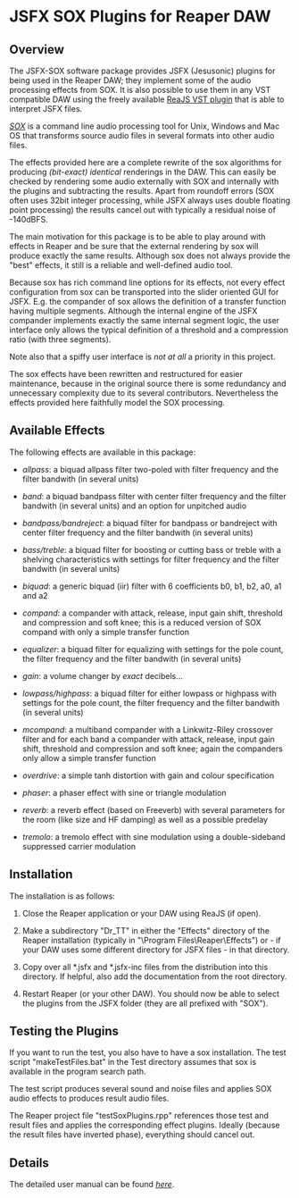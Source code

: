 JSFX SOX Plugins for Reaper DAW
===============================

Overview
--------

The JSFX-SOX software package provides JSFX (Jesusonic)
plugins for being used in the Reaper DAW; they implement
some of the audio processing effects from SOX.  It is also
possible to use them in any VST compatible DAW using the
freely available [ReaJS VST plugin][] that is able to
interpret JSFX files.

*[SOX][]* is a command line audio processing tool for Unix,
Windows and Mac OS that transforms source audio files in
several formats into other audio files.

The effects provided here are a complete rewrite of the sox
algorithms for producing *(bit-exact) identical* renderings
in the DAW.  This can easily be checked by rendering some
audio externally with SOX and internally with the plugins
and subtracting the results.  Apart from roundoff errors
(SOX often uses 32bit integer processing, while JSFX always
uses double floating point processing) the results cancel
out with typically a residual noise of -140dBFS.

The main motivation for this package is to be able to play
around with effects in Reaper and be sure that the external
rendering by sox will produce exactly the same results.
Although sox does not always provide the "best" effects, it
still is a reliable and well-defined audio tool.

Because sox has rich command line options for its effects,
not every effect configuration from sox can be transported
into the slider oriented GUI for JSFX.  E.g. the compander
of sox allows the definition of a transfer function having
multiple segments.  Although the internal engine of the JSFX
compander implements exactly the same internal segment
logic, the user interface only allows the typical definition
of a threshold and a compression ratio (with three
segments).

Note also that a spiffy user interface is *not at all* a
priority in this project.  

The sox effects have been rewritten and restructured for
easier maintenance, because in the original source there is
some redundancy and unnecessary complexity due to its
several contributors.  Nevertheless the effects provided
here faithfully model the SOX processing.

Available Effects
-----------------

The following effects are available in this package:

  - *allpass*: a biquad allpass filter two-poled with filter
        frequency and the filter bandwith (in several units)

  - *band*: a biquad bandpass filter with center filter
        frequency and the filter bandwith (in several units)
        and an option for unpitched audio

  - *bandpass/bandreject*: a biquad filter for bandpass or
        bandreject with center filter frequency and the
        filter bandwith (in several units)

  - *bass/treble*: a biquad filter for boosting or cutting
        bass or treble with a shelving characteristics with
        settings for filter frequency and the filter
        bandwith (in several units)

  - *biquad*: a generic biquad (iir) filter with 6 coefficients
        b0, b1, b2, a0, a1 and a2

  - *compand*: a compander with attack, release, input gain
        shift, threshold and compression and soft knee; this
        is a reduced version of SOX compand with only a
        simple transfer function

  - *equalizer*: a biquad filter for equalizing with
        settings for the pole count, the filter frequency
        and the filter bandwith (in several units)

  - *gain*: a volume changer by _exact_ decibels...

  - *lowpass/highpass*: a biquad filter for either lowpass
        or highpass with settings for the pole count, the
        filter frequency and the filter bandwith (in several
        units)

  - *mcompand*: a multiband compander with a Linkwitz-Riley
        crossover filter and for each band a compander with
        attack, release, input gain shift, threshold and
        compression and soft knee; again the companders only
        allow a simple transfer function

  - *overdrive*: a simple tanh distortion with gain and
        colour specification

  - *phaser*: a phaser effect with sine or triangle modulation

  - *reverb*: a reverb effect (based on Freeverb) with
        several parameters for the room (like size and HF
        damping) as well as a possible predelay

  - *tremolo*: a tremolo effect with sine modulation using a
        double-sideband suppressed carrier modulation

Installation
-----------------

The installation is as follows:

   1. Close the Reaper application or your DAW using ReaJS
      (if open).

   2. Make a subdirectory "Dr_TT" in either the "Effects"
      directory of the Reaper installation (typically in
      "\Program Files\Reaper\Effects") or - if your DAW uses
      some different directory for JSFX files - in that
      directory.

   3. Copy over all *.jsfx and *.jsfx-inc files from the
      distribution into this directory.  If helpful, also
      add the documentation from the root directory.

   4. Restart Reaper (or your other DAW).  You should now be
      able to select the plugins from the JSFX folder (they
      are all prefixed with "SOX").

Testing the Plugins
-------------------

If you want to run the test, you also have to have a sox
installation.  The test script "makeTestFiles.bat" in the
Test directory assumes that sox is available in the program
search path.

The test script produces several sound and noise files and
applies SOX audio effects to produces result audio files.

The Reaper project file "testSoxPlugins.rpp" references
those test and result files and applies the corresponding
effect plugins.  Ideally (because the result files have
inverted phase), everything should cancel out.

Details
-------

The detailed user manual can be found
 *[here](/JSFXSOX-Plugins-Documentation.pdf)*.


[SOX]: http://sox.sourceforge.net/
[ReaJS VST plugin]: https://www.reaper.fm/reaplugs/